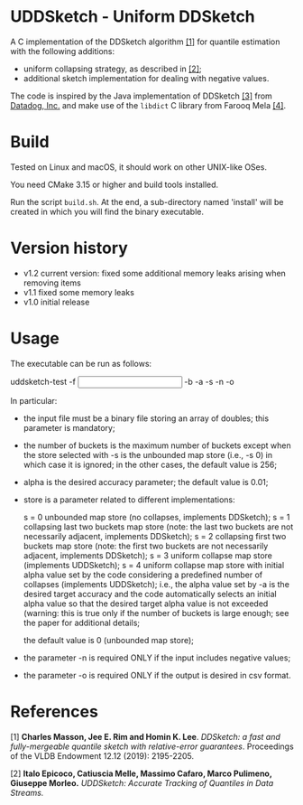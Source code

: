 # UDDSketch -  Uniform DDSketch

A C implementation of the DDSketch algorithm [\[1\]][1] for quantile estimation with the following additions:

- uniform collapsing strategy, as described in [\[2\]][2];
- additional sketch implementation for dealing with negative values.

The code is inspired by the Java implementation of DDSketch [\[3\]][4] from [Datadog, Inc.][3]  and make use of the `libdict` C library from Farooq Mela [\[4\]][5].

# Build
Tested on Linux and macOS, it should work on other UNIX-like OSes.

You need CMake 3.15 or higher and build tools installed.

Run the script `build.sh`. At the end, a sub-directory named 'install' will be created in which you will find the binary executable.


# Version history

- v1.2 current version: fixed some additional memory leaks arising when removing items
- v1.1 fixed some memory leaks
- v1.0 initial release


# Usage

The executable can be run as follows:

uddsketch-test -f <input filaname> -b <buckets> -a <alpha> -s <store> -n -o

In particular:

- the input file must be a binary file storing an array of doubles; this
  parameter is mandatory;
- the number of buckets is the maximum number of buckets except when the store
  selected with -s is the unbounded map store (i.e., -s 0) in which case it is
  ignored; in the other cases, the default value is 256;
- alpha is the desired accuracy parameter; the default value is 0.01;
- store is a parameter related to different implementations:

  s = 0 unbounded map store (no collapses, implements DDSketch);
  s = 1 collapsing last two buckets map store (note: the last two buckets are
  not necessarily adjacent, implements DDSketch);
  s = 2 collapsing first two buckets map store (note: the first two buckets are
  not necessarily adjacent, implements DDSketch);
  s = 3 uniform collapse map store (implements UDDSketch);
  s = 4 uniform collapse map store with initial alpha value set by the code considering a predefined number of collapses (implements UDDSketch);
  i.e., the alpha value set by -a is the desired target accuracy and the code
  automatically selects an initial alpha value so that the desired target alpha
  value is not exceeded (warning: this is true only if the number of buckets is
  large enough; see the paper for additional details;

  the default value is 0 (unbounded map store);

- the parameter -n is required ONLY if the input includes negative values;
- the parameter -o is required ONLY if the output is desired in csv format.

# References
\[1\] **Charles Masson, Jee E. Rim and Homin K. Lee**. *DDSketch: a fast and fully-mergeable quantile sketch with relative-error guarantees*. Proceedings of the VLDB Endowment 12.12 (2019): 2195-2205.

\[2\] **Italo Epicoco, Catiuscia Melle, Massimo Cafaro, Marco Pulimeno, Giuseppe Morleo.** *UDDSketch: Accurate Tracking of Quantiles in Data Streams.*


[1]: <http://www.vldb.org/pvldb/vol12/p2195-masson.pdf> "DDSketch: A Fast and fully-Mergeable Quantile Sketch with Relative-Error Guarantees"

[2]: <> "UDDSketch: Accurate Tracking of Quantiles in Data Streams"

[3]: <https://datadoghq.com> "Datadog, Inc."

[4]: <https://github.com/DataDog/sketches-java> "ddsketch Java"

[5]: <https://github.com/fmela/libdict> "libdict C library"

